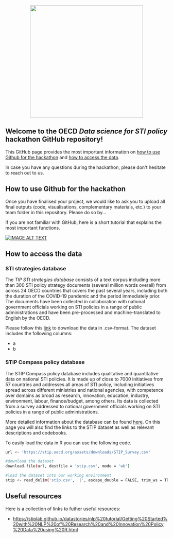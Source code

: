 <div id="header" align="center">
  <img src="https://upload.wikimedia.org/wikipedia/commons/thumb/a/a2/OECD_logo.svg/1280px-OECD_logo.svg.png" width="350"/>
</div>

## Welcome to the OECD _Data science for STI policy_ hackathon GitHub repository!

This GitHub page provides the most important information on [how to use Github for the hackathon](#How-to-use-Github-for-the-hackathon) and [how to access the data](#How-to-access-the-data).

In case you have any questions during the hackathon, please don't hesitate to reach out to us.

## How to use Github for the hackathon

Once you have finalised your project, we would like to ask you to upload all final outputs (code, visualisations, complementary materials, etc.) to your team folder in this repository. Please do so by...

If you are not familiar with GitHub, here is a short tutorial that explains the most important functions.

[![IMAGE ALT TEXT](http://img.youtube.com/vi/USjZcfj8yxE/0.jpg)](http://www.youtube.com/watch?v=USjZcfj8yxE "Video Title")

## How to access the data



### STI strategies database

The _TIP STI strategies database_ consists of a text corpus including more than 300 STI policy strategy documents (several million words overall) from across 24 OECD countries that covers the past several years, including both the duration of the COVID-19 pandemic and the period immediately prior. The documents have been collected in collaboration with national government officials working on STI policies in a range of public administrations and have been pre-processed and machine-translated to English by the OECD.

Please follow this [link](link) to download the data in .csv-format. The dataset includes the following columns:
- a
- b

### STIP Compass policy database

The STIP Compass policy database includes qualitative and quantitative data on national STI policies. It is made up of close to 7000 initiatives from 57 countries and addresses all areas of STI policy, including initiatives spread across different ministries and national agencies, with competence over domains as broad as research, innovation, education, industry, environment, labour, finance/budget, among others. Its data is collected from a survey addressed to national government officials working on STI policies in a range of public administrations.

More detailed information about the database can be found [here](https://stip.oecd.org/stip/pages/stipDataLab). On this page you will also find the links to the STIP dataset as well as relevant descriptions and codebooks.

To easily load the data in R you can use the following code.

```bash
url <- 'https://stip.oecd.org/assets/downloads/STIP_Survey.csv'

#download the dataset
download.file(url, destfile = 'stip.csv', mode = 'wb')

#load the dataset into our working environment
stip <- read_delim('stip.csv', '|', escape_double = FALSE, trim_ws = TRUE)
```

## Useful resources

Here is a collection of links to futher useful resources:
 - https://stiplab.github.io/datastories/nlp%20tutorial/Getting%20Started%20with%20NLP%20of%20Research%20and%20Innovation%20Policy%20Data%20using%20R.html
